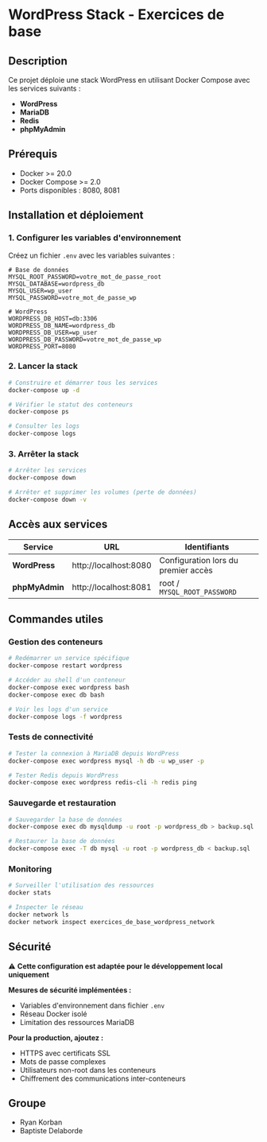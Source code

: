# WordPress Stack - Exercices de base

## Description

Ce projet déploie une stack WordPress en utilisant Docker Compose avec les services suivants :
- **WordPress** 
- **MariaDB** 
- **Redis**
- **phpMyAdmin** 


## Prérequis

- Docker >= 20.0
- Docker Compose >= 2.0
- Ports disponibles : 8080, 8081

## Installation et déploiement

### 1. Configurer les variables d'environnement

Créez un fichier `.env` avec les variables suivantes :

```env
# Base de données
MYSQL_ROOT_PASSWORD=votre_mot_de_passe_root
MYSQL_DATABASE=wordpress_db
MYSQL_USER=wp_user
MYSQL_PASSWORD=votre_mot_de_passe_wp

# WordPress
WORDPRESS_DB_HOST=db:3306
WORDPRESS_DB_NAME=wordpress_db
WORDPRESS_DB_USER=wp_user
WORDPRESS_DB_PASSWORD=votre_mot_de_passe_wp
WORDPRESS_PORT=8080
```

### 2. Lancer la stack

```bash
# Construire et démarrer tous les services
docker-compose up -d

# Vérifier le statut des conteneurs
docker-compose ps

# Consulter les logs
docker-compose logs
```

### 3. Arrêter la stack

```bash
# Arrêter les services
docker-compose down

# Arrêter et supprimer les volumes (perte de données)
docker-compose down -v
```

## Accès aux services

| Service | URL | Identifiants |
|---------|-----|--------------|
| **WordPress** | http://localhost:8080 | Configuration lors du premier accès |
| **phpMyAdmin** | http://localhost:8081 | root / `MYSQL_ROOT_PASSWORD` |


## Commandes utiles

### Gestion des conteneurs
```bash
# Redémarrer un service spécifique
docker-compose restart wordpress

# Accéder au shell d'un conteneur
docker-compose exec wordpress bash
docker-compose exec db bash

# Voir les logs d'un service
docker-compose logs -f wordpress
```

### Tests de connectivité
```bash
# Tester la connexion à MariaDB depuis WordPress
docker-compose exec wordpress mysql -h db -u wp_user -p

# Tester Redis depuis WordPress
docker-compose exec wordpress redis-cli -h redis ping
```

### Sauvegarde et restauration
```bash
# Sauvegarder la base de données
docker-compose exec db mysqldump -u root -p wordpress_db > backup.sql

# Restaurer la base de données
docker-compose exec -T db mysql -u root -p wordpress_db < backup.sql
```

### Monitoring
```bash
# Surveiller l'utilisation des ressources
docker stats

# Inspecter le réseau
docker network ls
docker network inspect exercices_de_base_wordpress_network
```

## Sécurité

⚠️ **Cette configuration est adaptée pour le développement local uniquement**

**Mesures de sécurité implémentées :**
- Variables d'environnement dans fichier `.env`
- Réseau Docker isolé
- Limitation des ressources MariaDB

**Pour la production, ajoutez :**
- HTTPS avec certificats SSL
- Mots de passe complexes
- Utilisateurs non-root dans les conteneurs
- Chiffrement des communications inter-conteneurs


## Groupe

- Ryan Korban
- Baptiste Delaborde
